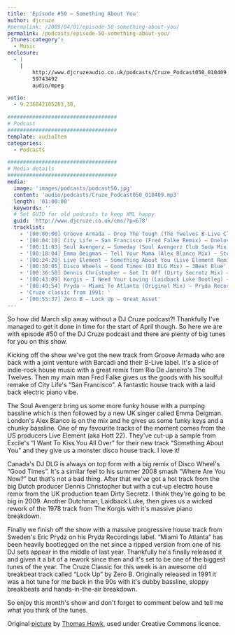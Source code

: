 ```yaml
---
title: 'Episode #50 – Something About You'
author: djcruze
#permalink: /2009/04/01/episode-50-something-about-you/
permalink: /podcasts/episode-50-something-about-you/
'itunes:category':
  - Music
enclosure:
  - |
    |
        http://www.djcruzeaudio.co.uk/podcasts/Cruze_Podcast050_010409.mp3
        59743492
        audio/mpeg

votio:
  - 9.236842105263,38,

###################################
# Podcast
###################################
template: audioItem
categories:
  - Podcasts

###################################
# Media details
###################################
media:
  image: 'images/podcasts/podcast50.jpg'
  content: 'audio/podcasts/Cruze_Podcast050_010409.mp3'
  length: '01:00:00'
  keywords: ''
  # Set GUID for old podcasts to keep XML happy
  guid: 'http://www.djcruze.co.uk/cms/?p=678'
  tracklist:
    - '[00:00:00] Groove Armada – Drop The Tough (The Twelves B-Live Club Remix) – B-Live'
    - '[00:04:10] City Life – San Francisco (Fred Falke Remix) – Onelove'
    - '[00:11:03] Soul Avengerz – Someday (Soul Avengerz Club Soda Mix) – Soda Records'
    - '[00:18:04] Emma Deigman – Tell Your Mama (Alex Blanco Mix) – Storm Records'
    - '[00:24:20] Live Element – Something About You (Live Element Remix) – Gossip Records'
    - '[00:30:05] Disco Wheels – Good Times (DJ DLG Mix) – 3Beat Blue'
    - '[00:36:50] Dennis Christopher – Set It Off (Dirty Secretz Mix) – Spinnin Records'
    - '[00:43:09] Korgis – I Need Your Loving (Laidback Luke Bootleg) – White'
    - '[00:49:54] Pryda – Miami To Atlanta (Original Mix) – Pryda Recordings'
    - 'Cruze classic from 1991: '
    - '[00:55:37] Zero B – Lock Up – Great Asset'
---
```


So how did March slip away without a DJ Cruze podcast?! Thankfully I've managed to get it done in time for the start of April though. So here we are with episode #50 of the DJ Cruze podcast and there are plenty of big tunes for you on this show.

Kicking off the show we've got the new track from Groove Armada who are back with a joint venture with Barcadi and their B-Live label. It's a slice of indie-rock house music with a great remix from Rio De Janeiro's The Twelves. Then my main man Fred Falke gives us the goods with his soulful remake of City Life's &#8220;San Francisco&#8221;. A fantastic house track with a laid back electric piano vibe.

The Soul Avengerz bring us some more funky house with a pumping bassline which is then followed by a new UK singer called Emma Deigman. London's Alex Blanco is on the mix and he gives us some funky keys and a chunky bassline. One of my favourite tracks of the moment comes from the US producers Live Element (aka Hott 22). They've cut-up a sample from Excile's &#8220;I Want To Kiss You All Over&#8221; for their new track &#8220;Something About You&#8221; and they give us a monster disco house track. I love it!

Canada's DJ DLG is always on top form with a big remix of Disco Wheel's &#8220;Good Times&#8221;. It's a similar feel to his summer 2008 smash &#8220;Where Are You Now?&#8221; but that's not a bad thing. After that we've got a hot track from the big Dutch producer Dennis Christopher but with a cut-up electro house remix from the UK production team Dirty Secretz. I think they're going to be big in 2009. Another Dutchman, Laidback Luke, then gives us a wicked rework of the 1978 track from The Korgis with it's massive piano breakdown.

Finally we finish off the show with a massive progressive house track from Sweden's Eric Prydz on his Pryda Recordings label. &#8220;Miami To Atlanta&#8221; has been heavily bootlegged on the net since a ripped version from one of his DJ sets appear in the middle of last year. Thankfully he's finally released it and given it a bit of a rework since then and it's set to be one of the biggest tunes of the year. The Cruze Classic for this week is an awesome old breakbeat track called &#8220;Lock Up&#8221; by Zero B. Originally released in 1991 it was a hot tune for me back in the 90s with it's dubby bassline, sloppy breakbeats and hands-in-the-air breakdown.

So enjoy this month's show and don't forget to comment below and tell me what you think of the tunes.

Original [picture][4] by [Thomas Hawk][5], used under Creative Commons licence.

[1]: http://www.djcruze.co.uk/cms/wp-content/uploads/2009/03/podcast50.jpg
[2]: http://www.djcruze.co.uk/cms/wp-content/DownloadButton.gif
[3]: http://www.djcruzeaudio.co.uk/podcasts/Cruze_Podcast050_010409.mp3
[4]: http://www.flickr.com/photos/thomashawk/3302621776/
[5]: http://www.flickr.com/photos/thomashawk/

